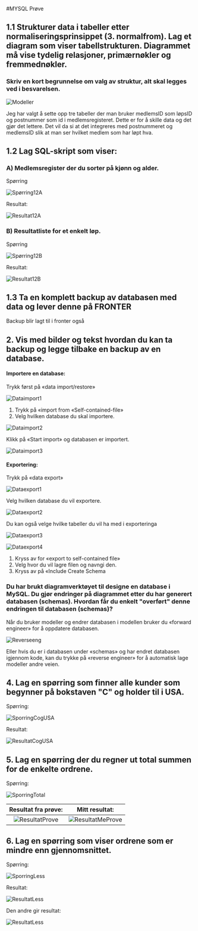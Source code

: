 #MYSQL Prøve



## 1.1 Strukturer data i tabeller etter normaliseringsprinsippet (3. normalfrom). Lag et diagram som viser tabellstrukturen. Diagrammet må vise tydelig relasjoner, primærnøkler og fremmednøkler. 

### Skriv en kort begrunnelse om valg av struktur, alt skal legges ved i besvarelsen.


![Modeller](img/modell.png)

Jeg har valgt å sette opp tre tabeller der man bruker medlemsID som løpsID og postnummer som id i medlemsregisteret. Dette er for å skille data og det gjør det lettere. Det vil da si at det integreres med postnummeret og medlemsID slik at man ser hvilket medlem som har løpt hva. 

## 1.2 Lag SQL-skript som viser:	

### A) Medlemsregister der du sorter på kjønn og alder.
Spørring

![Spørring12A](img/sporring12A.png)

Resultat:
 
![Resultat12A](img/resultat12A.png)

### B) Resultatliste for et enkelt løp.

Spørring

![Spørring12B](img/sporring12B.png)

Resultat:
 
![Resultat12B](img/resultat12B.png) 

## 1.3 Ta en komplett backup av databasen med data og lever denne på FRONTER
Backup blir lagt til i fronter også

 
## 2. Vis med bilder og tekst hvordan du kan ta backup og legge tilbake en backup av en database.
#### Importere en database:
Trykk først på «data import/restore»

 ![Dataimport1](img/dataimport.png)
 

1.	Trykk på «import from «Self-contained-file»
2.	Velg hvilken database du skal importere.

![Dataimport2](img/importself.png)


Klikk på «Start import» og databasen er importert.

 ![Dataimport3](img/startimport.png)

#### Exportering:
Trykk på «data export»

![Dataexport1](img/dataexport.png)


Velg hvilken database du vil exportere. 

![Dataexport2](img/dataexport1.png)
 
Du kan også velge hvilke tabeller du vil ha med i exporteringa

![Dataexport3](img/exporttable.png)
 

 ![Dataexport4](img/exportdesc.png)

 
1.	Kryss av for «export to self-contained file» 
2.	Velg hvor du vil lagre filen og navngi den. 
3.	Kryss av på «Include Create Schema



### Du har brukt diagramverktøyet til designe en database i MySQL. Du gjør endringer på diagrammet etter du har generert databasen (schemas).  Hvordan får du enkelt "overført" denne endringen til databasen (schemas)?

Når du bruker modeller og endrer databasen i modellen bruker du «forward engineer» for å oppdatere databasen.

![Reverseeng](img/reverseeng.png)
 
Eller hvis du er i databasen under «schemas» og har endret databasen igjennom kode, kan du trykke på «reverse engineer» for å automatisk lage modeller andre veien. 
 

## 4. Lag en spørring som finner alle kunder som begynner på bokstaven "C" og holder til i USA. 

Spørring:

![SporringCogUSA](img/spørringCogUSA.png)


Resultat:
 
![ResultatCogUSA](img/resultatUsa.png)


## 5. Lag en spørring der du regner ut total summen for de enkelte ordrene. 
 
Spørring:

![SporringTotal](img/sporringTotal.png)


| Resultat fra prøve:| Mitt resultat:|
| :-: | :-: |
| ![ResultatProve](img/resultatProve.png) | ![ResultatMeProve](img/resultatMeProve.png) |
          		 

## 6. Lag en spørring som viser ordrene som er mindre enn gjennomsnittet. 


Spørring:
 
![SporringLess](img/sporringGjennomsnitt.png)

Resultat:
  

![ResultatLess](img/resultatGjennomsnitt.png)


Den andre gir resultat: 
 
![ResultatLess](img/resultatgjennomsnitt2.png)
